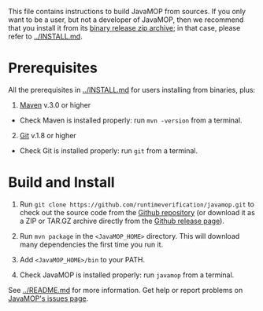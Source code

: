 This file contains instructions to build JavaMOP from sources.
If you only want to be a user, but not a developer of JavaMOP, then we
recommend that you install it from its
[binary release zip archive](http://fsl.cs.illinois.edu/index.php/JavaMOP4);
in that case, please refer to [../INSTALL.md](../INSTALL.md).

# Prerequisites

All the prerequisites in [../INSTALL.md](../INSTALL.md) for users
installing from binaries, plus:

1. [Maven](http://maven.apache.org/download.cgi)
v.3.0 or higher
 * Check Maven is installed properly: run `mvn -version` from a terminal.
2. [Git](http://git-scm.com/book/en/Getting-Started-Installing-Git)
v.1.8 or higher
 * Check Git is installed properly: run `git` from a terminal.

# Build and Install

1. Run `git clone https://github.com/runtimeverification/javamop.git`
to check out the source code from the
[Github repository](https://github.com/runtimeverification/javamop/)
(or download it as a ZIP or TAR.GZ archive directly from the
[Github release page](https://github.com/runtimeverification/javamop/releases)).

2. Run `mvn package` in the `<JavaMOP_HOME>` directory.
This will download many dependencies the first time you run it.

3. Add `<JavaMOP_HOME>/bin` to your PATH.

4. Check JavaMOP is installed properly: run `javamop` from a
   terminal.

See [../README.md](../README.md) for more information.
Get help or report problems on
[JavaMOP's issues page](https://github.com/runtimeverification/javamop/issues).
